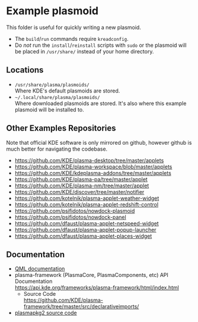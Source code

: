 # Example plasmoid

This folder is useful for quickly writing a new plasmoid.

* The `build`/`run` commands require `kreadconfig`.
* Do *not* run the `install`/`reinstall` scripts with `sudo` or the plasmoid will be placed in `/usr/share/` instead of your home directory.

## Locations

* `/usr/share/plasma/plasmoids/`  
  Where KDE's default plasmoids are stored.
* `~/.local/share/plasma/plasmoids/`  
  Where downloaded plasmoids are stored. It's also where this example plasmoid will be installed to.

## Other Examples Repositories

Note that official KDE software is only mirrored on github, however github is much better for navigating the codebase.

* https://github.com/KDE/plasma-desktop/tree/master/applets
* https://github.com/KDE/plasma-workspace/blob/master/applets
* https://github.com/KDE/kdeplasma-addons/tree/master/applets
* https://github.com/KDE/plasma-pa/tree/master/applet
* https://github.com/KDE/plasma-nm/tree/master/applet
* https://github.com/KDE/discover/tree/master/notifier
* https://github.com/kotelnik/plasma-applet-weather-widget
* https://github.com/kotelnik/plasma-applet-redshift-control
* https://github.com/psifidotos/nowdock-plasmoid
* https://github.com/psifidotos/nowdock-panel
* https://github.com/dfaust/plasma-applet-netspeed-widget
* https://github.com/dfaust/plasma-applet-popup-launcher
* https://github.com/dfaust/plasma-applet-places-widget


## Documentation

* [QML documentation](http://doc.qt.io/qt-5/qtqml-syntax-basics.html)
* plasma-framework (PlasmaCore, PlasmaComponents, etc) API Documentation  
	https://api.kde.org/frameworks/plasma-framework/html/index.html
	* Source Code  
		https://github.com/KDE/plasma-framework/tree/master/src/declarativeimports/
* [plasmapkg2 source code](https://github.com/KDE/plasma-framework/blob/master/src/plasmapkg/plasmapkg.cpp)
